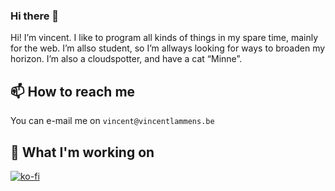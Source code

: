 ### Hi there 👋

Hi! I’m vincent. I like to program all kinds of things in my spare time, mainly for the web. I’m allso student, so I’m allways looking for ways to broaden my horizon. I’m also a cloudspotter, and have a cat “Minne”.

## 📫 How to reach me

You can e-mail me on `vincent@vincentlammens.be`

## 🔭 What I'm working on

[![ko-fi](https://www.ko-fi.com/img/githubbutton_sm.svg)](https://ko-fi.com/U6U62FUC8)

<!--
**k1l0b1t/k1l0b1t** is a ✨ _special_ ✨ repository because its `README.md` (this file) appears on your GitHub profile.

Here are some ideas to get you started:

- 🔭 I’m currently working on ...
- 🌱 I’m currently learning ...
- 👯 I’m looking to collaborate on ...
- 🤔 I’m looking for help with ...
- 💬 Ask me about ...
- 📫 How to reach me: ...
- 😄 Pronouns: ...
- ⚡ Fun fact: ...
-->
